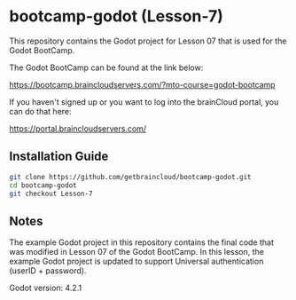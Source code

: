 # bootcamp-godot (Lesson-7)

This repository contains the Godot project for Lesson 07 that is used for the Godot BootCamp.

The Godot BootCamp can be found at the link below:

https://bootcamp.braincloudservers.com/?mto-course=godot-bootcamp


If you haven't signed up or you want to log into the brainCloud portal, you can do that here:

https://portal.braincloudservers.com/


## Installation Guide

```bash
git clone https://github.com/getbraincloud/bootcamp-godot.git
cd bootcamp-godot
git checkout Lesson-7
```

## Notes

The example Godot project in this repository contains the final code that was modified in Lesson 07 of the Godot BootCamp. In this lesson, the example Godot project is updated to support Universal authentication (userID + password).

Godot version: 4.2.1
